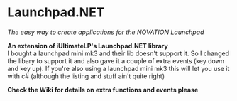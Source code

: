 # Launchpad.NET
*The easy way to create applications for the NOVATION Launchpad*

**An extension of iUltimateLP's Launchpad.NET library**  
I bought a launchpad mini mk3 and their lib doesn't support it. So I changed the libary to support it and also gave it a couple of extra events (key down and key up). If you're also using a launchpad mini mk3 this will let you use it with c# (although the listing and stuff ain't quite right)

**Check the Wiki for details on extra functions and events please**
